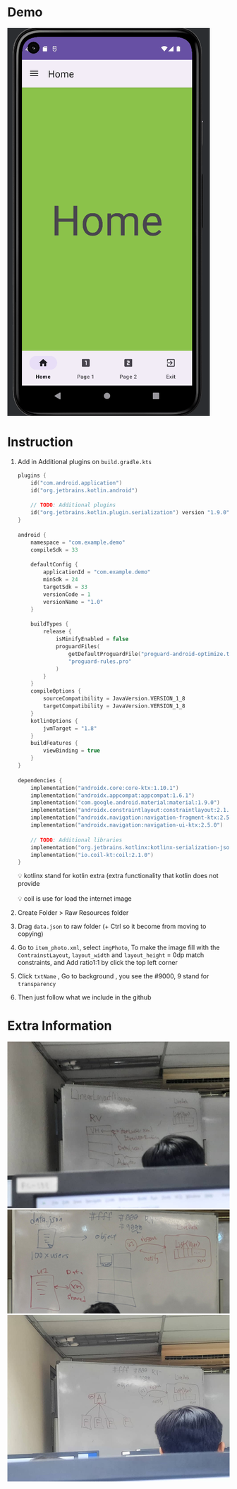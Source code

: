 # Demo
![Demo](Prac4.gif)

# Instruction
1. Add in Additional plugins on `build.gradle.kts`
    
    ```kotlin
    plugins {
        id("com.android.application")
        id("org.jetbrains.kotlin.android")
    
        // TODO: Additional plugins
        id("org.jetbrains.kotlin.plugin.serialization") version "1.9.0"
    }
    
    android {
        namespace = "com.example.demo"
        compileSdk = 33
    
        defaultConfig {
            applicationId = "com.example.demo"
            minSdk = 24
            targetSdk = 33
            versionCode = 1
            versionName = "1.0"
        }
    
        buildTypes {
            release {
                isMinifyEnabled = false
                proguardFiles(
                    getDefaultProguardFile("proguard-android-optimize.txt"),
                    "proguard-rules.pro"
                )
            }
        }
        compileOptions {
            sourceCompatibility = JavaVersion.VERSION_1_8
            targetCompatibility = JavaVersion.VERSION_1_8
        }
        kotlinOptions {
            jvmTarget = "1.8"
        }
        buildFeatures {
            viewBinding = true
        }
    }
    
    dependencies {
        implementation("androidx.core:core-ktx:1.10.1")
        implementation("androidx.appcompat:appcompat:1.6.1")
        implementation("com.google.android.material:material:1.9.0")
        implementation("androidx.constraintlayout:constraintlayout:2.1.4")
        implementation("androidx.navigation:navigation-fragment-ktx:2.5.0")
        implementation("androidx.navigation:navigation-ui-ktx:2.5.0")
    
        // TODO: Additional libraries
        implementation("org.jetbrains.kotlinx:kotlinx-serialization-json:1.6.0")
        implementation("io.coil-kt:coil:2.1.0")
    }
    ```
    
    <aside>
    💡 kotlinx stand for kotlin extra (extra functionality that kotlin does not provide 
    </aside>
    <br />
    <aside>
    💡 coil is use for load the internet image   
    </aside>
    
2. Create Folder > Raw Resources folder
3. Drag `data.json` to raw folder (+ Ctrl so it become from moving to copying)
4. Go to `item_photo.xml`, select `imgPhoto`, To make the image fill with the `ContrainstLayout`, `layout_width` and `layout_height` = 0dp match constraints, and Add ratio1:1 by click the top left corner
5. Click `txtName` , Go to background , you see the #9000, 9 stand for `transparency`
6. Then just follow what we include in the github

# Extra Information
![extra_1](extra_1.jpeg)
![extra_2](extra_2.jpeg)
![extra_3](extra_3.jpeg)
